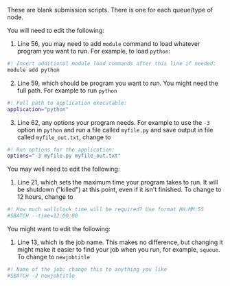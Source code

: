 These are blank submission scripts. There is one for each queue/type of node.

You will need to edit the following:

1. Line 56, you may need to add `module` command to load whatever program you want to run. For example, to load `python`:

```sh
#! Insert additional module load commands after this line if needed:
module add python
```

2. Line 59, which should be program you want to run. You might need the full path. For example to run `python`

```sh
#! Full path to application executable:
application="python"
```

3. Line 62, any options your program needs. For example to use the `-3` option in `python` and run a file called `myfile.py` and save output in file called `myfile_out.txt`, change to

```sh
#! Run options for the application:
options="-3 myfile.py myfile_out.txt"
```

You may well need to edit the following:

1. Line 21, which sets the maximum time your program takes to run. It will be shutdown ("killed") at this point, even if it isn't finished. To change to 12 hours, change to

```sh
#! How much wallclock time will be required? Use format HH:MM:SS
#SBATCH --time=12:00:00
```

You might want to edit the following:

1. Line 13, which is the job name. This makes no difference, but changing it might make it easier to find your job when you run, for example, `squeue`. To change to `newjobtitle`

```sh
#! Name of the job: change this to anything you like
#SBATCH -J newjobtitle
```
